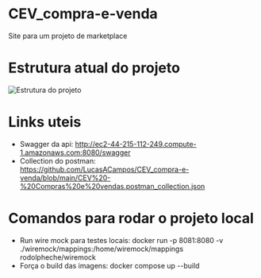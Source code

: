# CEV_compra-e-venda
Site para um projeto de marketplace

# Estrutura atual do projeto

![Estrutura do projeto](https://drive.google.com/file/d/1XUyTnJQUFiD7ZSzl2FvDql6rzMjLmtwl/preview)

# Links uteis
- Swagger da api: http://ec2-44-215-112-249.compute-1.amazonaws.com:8080/swagger
- Collection do postman: https://github.com/LucasACampos/CEV_compra-e-venda/blob/main/CEV%20-%20Compras%20e%20vendas.postman_collection.json

# Comandos para rodar o projeto local
- Run wire mock para testes locais:
docker run -p 8081:8080 -v ./wiremock/mappings:/home/wiremock/mappings rodolpheche/wiremock
- Força o build das imagens:
docker compose up --build
